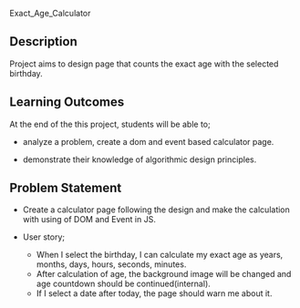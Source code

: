 
 Exact_Age_Calculator 

## Description
Project aims to design page that counts the exact age with the selected birthday.


## Learning Outcomes

At the end of the this project, students will be able to;

- analyze a problem, create a dom and event based calculator page.

- demonstrate their knowledge of algorithmic design principles.

   
## Problem Statement


- Create a calculator page following the design and make the calculation with using of DOM and Event in JS.

-  User story;

   - When I select the birthday, I can calculate my exact age as years, months, days, hours, seconds, minutes.
   - After calculation of age, the background image will be changed and age countdown should be continued(internal).
   - If I select a date after today, the page should warn me about it.




